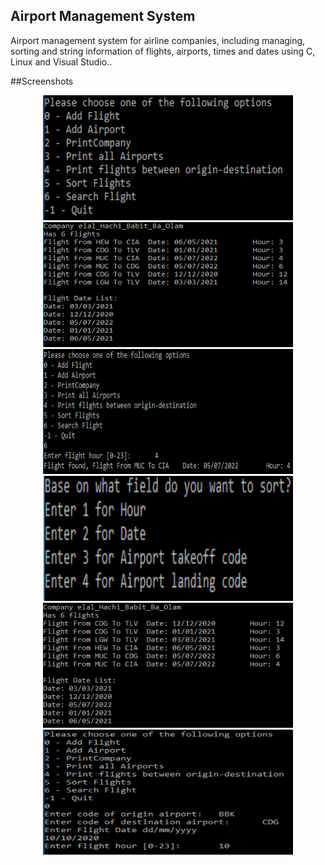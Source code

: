 ## Airport Management System
Airport management system for airline companies, including managing, sorting and string information of flights, airports, times and dates using C, Linux and Visual Studio..

##Screenshots
<div align="center">
<img
src="https://github.com/ybiblow/AirportManagementSystem/blob/master/Pictures/Menu.png?raw=true" width="400" height="200">
<img src="https://github.com/ybiblow/AirportManagementSystem/blob/master/Pictures/Company%20details.png?raw=true" width="400" height="200">
<img src="https://github.com/ybiblow/AirportManagementSystem/blob/master/Pictures/Flight%20search.png?raw=true" width="400" height="200">
<img src="https://github.com/ybiblow/AirportManagementSystem/blob/master/Pictures/Sorting%20options.png?raw=true" width="400" height="200">
<img src="https://github.com/ybiblow/AirportManagementSystem/blob/master/Pictures/Sorting%20flights%20based%20on%20date.png?raw=true" width="400" height="200">
<img src="https://github.com/ybiblow/AirportManagementSystem/blob/master/Pictures/Add%20flight.png?raw=true" width="400" height="200">
</div>
